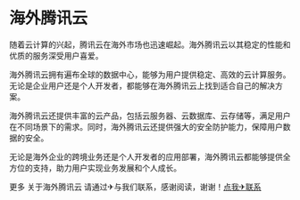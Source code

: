 # 海外腾讯云

随着云计算的兴起，腾讯云在海外市场也迅速崛起。海外腾讯云以其稳定的性能和优质的服务深受用户喜爱。

海外腾讯云拥有遍布全球的数据中心，能够为用户提供稳定、高效的云计算服务。无论是企业用户还是个人开发者，都能够在海外腾讯云上找到适合自己的解决方案。

海外腾讯云还提供丰富的云产品，包括云服务器、云数据库、云存储等，满足用户在不同场景下的需求。同时，海外腾讯云还提供强大的安全防护能力，保障用户数据的安全。

无论是海外企业的跨境业务还是个人开发者的应用部署，海外腾讯云都能够提供全方位的支持，助力用户实现业务发展和个人成长。

更多 关于海外腾讯云 请通过✈与我们联系，感谢阅读，谢谢！[点我✈联系](https://lm.k02.cc)